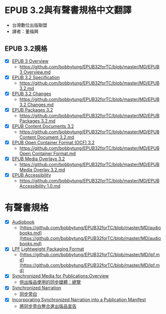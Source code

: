 # EPUB 3.2與有聲書規格中文翻譯

- 台灣數位出版聯盟
- 譯者：董福興

## EPUB 3.2規格

- [x]  [EPUB 3 Overview](https://www.w3.org/publishing/epub3/epub-overview.html)
    - [https://github.com/bobbytung/EPUB32forTC/blob/master/MD/EPUB 3 Overview.md](https://github.com/bobbytung/EPUB32forTC/blob/master/MD/EPUB%203%20Overview.md)
- [x]  [EPUB 3.2 Specification](https://www.w3.org/publishing/epub3/epub-spec.html)
    - [https://github.com/bobbytung/EPUB32forTC/blob/master/MD/EPUB 3.2.md](https://github.com/bobbytung/EPUB32forTC/blob/master/MD/EPUB%203.2.md)
- [x]  [EPUB 3.2 Changes](https://www.w3.org/publishing/epub3/epub-changes.html)
    - [https://github.com/bobbytung/EPUB32forTC/blob/master/MD/EPUB 3.2 Changes.md](https://github.com/bobbytung/EPUB32forTC/blob/master/MD/EPUB%203.2%20Changes.md)
- [x]  [EPUB Packages 3.2](https://www.w3.org/publishing/epub3/epub-packages.html)
    - [https://github.com/bobbytung/EPUB32forTC/blob/master/MD/EPUB Packages 3.2.md](https://github.com/bobbytung/EPUB32forTC/blob/master/MD/EPUB%20Packages%203.2.md)
- [x]  [EPUB Content Documents 3.2](https://www.w3.org/publishing/epub3/epub-contentdocs.html)
    - [https://github.com/bobbytung/EPUB32forTC/blob/master/MD/EPUB Content Document 3.2.md](https://github.com/bobbytung/EPUB32forTC/blob/master/MD/EPUB%20Content%20Document%203.2.md)
- [x]  [EPUB Open Container Format (OCF) 3.2](https://www.w3.org/publishing/epub3/epub-ocf.html)
    - [https://github.com/bobbytung/EPUB32forTC/blob/master/MD/EPUB Open Container Format.md](https://github.com/bobbytung/EPUB32forTC/blob/master/MD/EPUB%20Open%20Container%20Format.md)
- [x]  [EPUB Media Overlays 3.2](https://www.w3.org/publishing/epub3/epub-mediaoverlays.html)
    - [https://github.com/bobbytung/EPUB32forTC/blob/master/MD/EPUB Media Overlay 3.2.md](https://github.com/bobbytung/EPUB32forTC/blob/master/MD/EPUB%20Media%20Overlay%203.2.md)
- [x]  [EPUB Accessibility](https://www.w3.org/Submission/epub-a11y/)
    - [https://github.com/bobbytung/EPUB32forTC/blob/master/MD/EPUB Accessibility 1.0.md](https://github.com/bobbytung/EPUB32forTC/blob/master/MD/EPUB%20Accessibility%201.0.md)

# 有聲書規格

- [x]  [Audiobook](https://www.w3.org/TR/audiobooks/)
    - [https://github.com/bobbytung/EPUB32forTC/blob/master/MD/audiobooks.md](https://github.com/bobbytung/EPUB32forTC/blob/master/MD/audiobooks.md)
- [x]  [LPF](https://www.w3.org/TR/lpf/](https://www.w3.org/TR/lpf/)) [Lightweight Packaging Format](https://www.w3.org/TR/2020/NOTE-lpf-20200319/)
    - [https://github.com/bobbytung/EPUB32forTC/blob/master/MD/lpf.md](https://github.com/bobbytung/EPUB32forTC/blob/master/MD/lpf.md)
- [x]  [Synchronized Media for Publications:Overview](https://w3c.github.io/sync-media-pub/)
    - [供出版品使用的同步媒體：總覽](https://github.com/bobbytung/EPUB32forTC/blob/master/MD/Synchronized%20Media%20for%20Publications.md)
- [x]  [Synchronized Narration](https://w3c.github.io/sync-media-pub/synchronized-narration.html)
    - [同步旁白](https://bobbytung.github.io/EPUB32forTC/HTML/synchronized-narration.html)
- [x]  [Incorporating Synchronized Narration into a Publication Manifest](https://w3c.github.io/sync-media-pub/incorporating-synchronized-narration)
    - [將同步旁白整合進出版品宣告](https://bobbytung.github.io/EPUB32forTC/HTML/incorporating-synchronized-narration.html)
